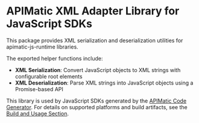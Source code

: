 # APIMatic XML Adapter Library for JavaScript SDKs

This package provides XML serialization and deserialization utilities for apimatic-js-runtime libraries.

The exported helper functions include:

* **XML Serialization**: Convert JavaScript objects to XML strings with configurable root elements
* **XML Deserialization**: Parse XML strings into JavaScript objects using a Promise-based API

This library is used by JavaScript SDKs generated by the [APIMatic Code Generator](http://www.apimatic.io). For details on supported platforms and build artifacts, see the [Build and Usage Section](https://github.com/apimatic/apimatic-js-runtime?tab=readme-ov-file#builds-and-usage).